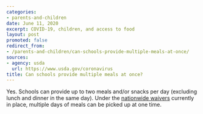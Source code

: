 ```yaml
---
categories:
- parents-and-children
date: June 11, 2020
excerpt: COVID-19, children, and access to food
layout: post
promoted: false
redirect_from:
- /parents-and-children/can-schools-provide-multiple-meals-at-once/
sources:
- agency: usda
  url: https://www.usda.gov/coronavirus
title: Can schools provide multiple meals at once?
---
```


Yes. Schools can provide up to two meals and/or snacks per day (excluding lunch and dinner in the same day). Under the [nationwide waivers](https://www.fns.usda.gov/disaster/pandemic/covid-19) currently in place, multiple days of meals can be picked up at one time.